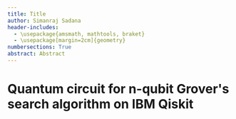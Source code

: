 ```yaml
---
title: Title
author: Simanraj Sadana                                                     
header-includes:
  - \usepackage{amsmath, mathtools, braket}
  - \usepackage[margin=2cm]{geometry}
numbersections: True
abstract: Abstract
---
```

  
# Quantum circuit for n-qubit Grover's search algorithm on IBM Qiskit

